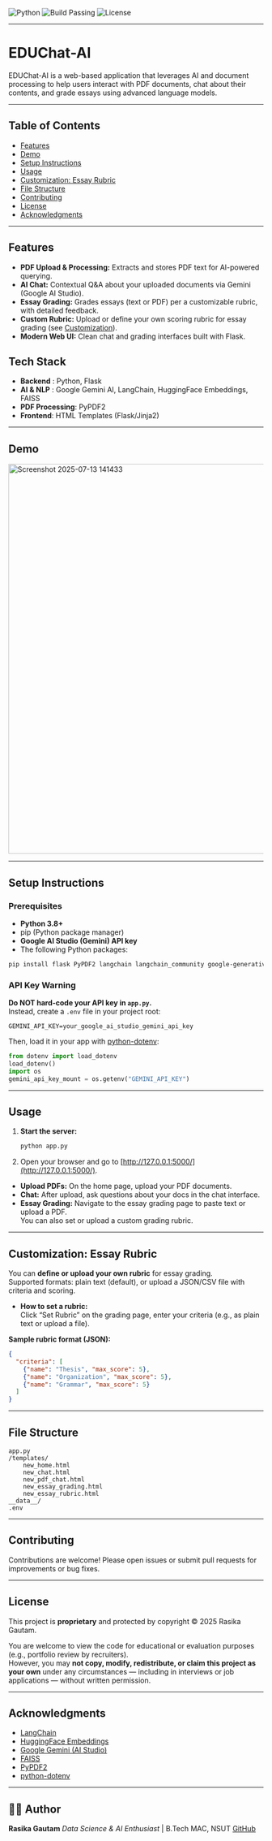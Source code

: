 ![Python](https://img.shields.io/badge/python-3.8%2B-blue.svg)
![Build Passing](https://img.shields.io/badge/build-passing-brightgreen.svg)
![License](https://img.shields.io/badge/license-proprietary-lightgrey.svg)

---

# EDUChat-AI

EDUChat-AI is a web-based application that leverages AI and document processing to help users interact with PDF documents, chat about their contents, and grade essays using advanced language models.

---

## Table of Contents

- [Features](#features)
- [Demo](#demo)
- [Setup Instructions](#setup-instructions)
- [Usage](#usage)
- [Customization: Essay Rubric](#customization-essay-rubric)
- [File Structure](#file-structure)
- [Contributing](#contributing)
- [License](#license)
- [Acknowledgments](#acknowledgments)

---

## Features

- **PDF Upload & Processing:** Extracts and stores PDF text for AI-powered querying.
- **AI Chat:** Contextual Q&A about your uploaded documents via Gemini (Google AI Studio).
- **Essay Grading:** Grades essays (text or PDF) per a customizable rubric, with detailed feedback.
- **Custom Rubric:** Upload or define your own scoring rubric for essay grading (see [Customization](#customization-essay-rubric)).
- **Modern Web UI:** Clean chat and grading interfaces built with Flask.

## Tech Stack
- **Backend** : Python, Flask
- **AI & NLP** : Google Gemini AI, LangChain, HuggingFace Embeddings, FAISS
- **PDF Processing**: PyPDF2
- **Frontend**: HTML Templates (Flask/Jinja2)
---

## Demo
<img width="1663" height="768" alt="Screenshot 2025-07-13 141433" src="https://github.com/user-attachments/assets/d277f1c7-4e60-4b52-9929-1129fa739ace" />

---

## Setup Instructions

### Prerequisites

- **Python 3.8+**
- pip (Python package manager)
- **Google AI Studio (Gemini) API key**
- The following Python packages:

```bash
pip install flask PyPDF2 langchain langchain_community google-generativeai faiss-cpu python-dotenv
```

### API Key Warning

**Do NOT hard-code your API key in `app.py`.**  
Instead, create a `.env` file in your project root:

```
GEMINI_API_KEY=your_google_ai_studio_gemini_api_key
```

Then, load it in your app with [python-dotenv](https://pypi.org/project/python-dotenv/):

```python
from dotenv import load_dotenv
load_dotenv()
import os
gemini_api_key_mount = os.getenv("GEMINI_API_KEY")
```

---

## Usage

1. **Start the server:**

    ```bash
    python app.py
    ```

2. Open your browser and go to [http://127.0.0.1:5000/](http://127.0.0.1:5000/).

- **Upload PDFs:** On the home page, upload your PDF documents.
- **Chat:** After upload, ask questions about your docs in the chat interface.
- **Essay Grading:** Navigate to the essay grading page to paste text or upload a PDF.  
  You can also set or upload a custom grading rubric.

---

## Customization: Essay Rubric

You can **define or upload your own rubric** for essay grading.  
Supported formats: plain text (default), or upload a JSON/CSV file with criteria and scoring.

- **How to set a rubric:**  
  Click “Set Rubric” on the grading page, enter your criteria (e.g., as plain text or upload a file).

**Sample rubric format (JSON):**

```json
{
  "criteria": [
    {"name": "Thesis", "max_score": 5},
    {"name": "Organization", "max_score": 5},
    {"name": "Grammar", "max_score": 5}
  ]
}
```

---

## File Structure

```
app.py
/templates/
    new_home.html
    new_chat.html
    new_pdf_chat.html
    new_essay_grading.html
    new_essay_rubric.html
__data__/
.env
```

---

## Contributing

Contributions are welcome! Please open issues or submit pull requests for improvements or bug fixes.

---

## License

This project is **proprietary** and protected by copyright © 2025 Rasika Gautam.

You are welcome to view the code for educational or evaluation purposes (e.g., portfolio review by recruiters).  
However, you may **not copy, modify, redistribute, or claim this project as your own** under any circumstances — including in interviews or job applications — without written permission.

---


## Acknowledgments

- [LangChain](https://python.langchain.com/)
- [HuggingFace Embeddings](https://huggingface.co/)
- [Google Gemini (AI Studio)](https://ai.google/discover/gemini/)
- [FAISS](https://github.com/facebookresearch/faiss)
- [PyPDF2](https://pypdf2.readthedocs.io/)
- [python-dotenv](https://pypi.org/project/python-dotenv/)

---

## 🧑‍💻 Author

**Rasika Gautam**
*Data Science & AI Enthusiast* | B.Tech MAC, NSUT
[GitHub](https://github.com/rasika1205)
